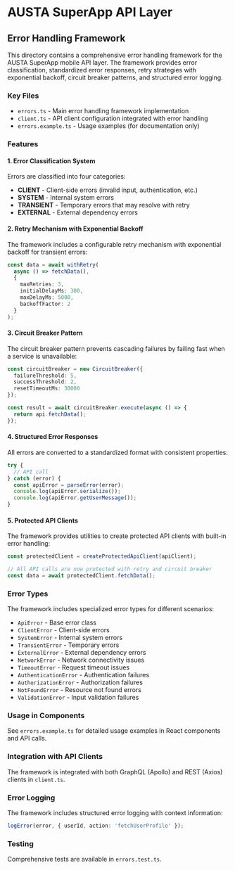 # AUSTA SuperApp API Layer

## Error Handling Framework

This directory contains a comprehensive error handling framework for the AUSTA SuperApp mobile API layer. The framework provides error classification, standardized error responses, retry strategies with exponential backoff, circuit breaker patterns, and structured error logging.

### Key Files

- `errors.ts` - Main error handling framework implementation
- `client.ts` - API client configuration integrated with error handling
- `errors.example.ts` - Usage examples (for documentation only)

### Features

#### 1. Error Classification System

Errors are classified into four categories:

- **CLIENT** - Client-side errors (invalid input, authentication, etc.)
- **SYSTEM** - Internal system errors
- **TRANSIENT** - Temporary errors that may resolve with retry
- **EXTERNAL** - External dependency errors

#### 2. Retry Mechanism with Exponential Backoff

The framework includes a configurable retry mechanism with exponential backoff for transient errors:

```typescript
const data = await withRetry(
  async () => fetchData(),
  {
    maxRetries: 3,
    initialDelayMs: 300,
    maxDelayMs: 5000,
    backoffFactor: 2
  }
);
```

#### 3. Circuit Breaker Pattern

The circuit breaker pattern prevents cascading failures by failing fast when a service is unavailable:

```typescript
const circuitBreaker = new CircuitBreaker({
  failureThreshold: 5,
  successThreshold: 2,
  resetTimeoutMs: 30000
});

const result = await circuitBreaker.execute(async () => {
  return api.fetchData();
});
```

#### 4. Structured Error Responses

All errors are converted to a standardized format with consistent properties:

```typescript
try {
  // API call
} catch (error) {
  const apiError = parseError(error);
  console.log(apiError.serialize());
  console.log(apiError.getUserMessage());
}
```

#### 5. Protected API Clients

The framework provides utilities to create protected API clients with built-in error handling:

```typescript
const protectedClient = createProtectedApiClient(apiClient);

// All API calls are now protected with retry and circuit breaker
const data = await protectedClient.fetchData();
```

### Error Types

The framework includes specialized error types for different scenarios:

- `ApiError` - Base error class
- `ClientError` - Client-side errors
- `SystemError` - Internal system errors
- `TransientError` - Temporary errors
- `ExternalError` - External dependency errors
- `NetworkError` - Network connectivity issues
- `TimeoutError` - Request timeout issues
- `AuthenticationError` - Authentication failures
- `AuthorizationError` - Authorization failures
- `NotFoundError` - Resource not found errors
- `ValidationError` - Input validation failures

### Usage in Components

See `errors.example.ts` for detailed usage examples in React components and API calls.

### Integration with API Clients

The framework is integrated with both GraphQL (Apollo) and REST (Axios) clients in `client.ts`.

### Error Logging

The framework includes structured error logging with context information:

```typescript
logError(error, { userId, action: 'fetchUserProfile' });
```

### Testing

Comprehensive tests are available in `errors.test.ts`.